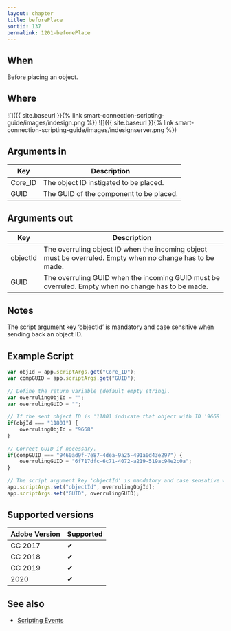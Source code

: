 ```yaml
---
layout: chapter
title: beforePlace
sortid: 137
permalink: 1201-beforePlace
---
```


## When

Before placing an object.

## Where

![]({{ site.baseurl }}{% link smart-connection-scripting-guide/images/indesign.png %}) ![]({{ site.baseurl }}{% link smart-connection-scripting-guide/images/indesignserver.png %})

## Arguments in

|Key |Description|
|----|-----------|
|Core_ID |The object ID instigated to be placed.|
|GUID |The GUID of the component to be placed.|

## Arguments out

|Key |Description|
|----|-----------|
|objectId |The overruling object ID when the incoming object must be overruled. Empty when no change has to be made.|
|GUID |The overruling GUID when the incoming GUID must be overruled. Empty when no change has to be made.|

## Notes

The script argument key ‘objectId’ is mandatory and case sensitive when sending back an object ID.

## Example Script

```javascript
var objId = app.scriptArgs.get("Core_ID");
var compGUID = app.scriptArgs.get("GUID");
 
// Define the return variable (default empty string).
var overrulingObjId = "";
var overrulingGUID = "";
 
// If the sent object ID is '11801 indicate that object with ID '9668' should be placed.
if(objId === "11801") {
    overrulingObjId = "9668"
}
 
// Correct GUID if necessary.
if(compGUID === "9460ad9f-7e87-4dea-9a25-491a0d43e297") {
    overrulingGUID = "6f717dfc-6c71-4072-a219-519ac94e2c0a";
}
 
// The script argument key 'objectId' is mandatory and case sensative when sending back an object ID.
app.scriptArgs.set("objectId", overrulingObjId);
app.scriptArgs.set("GUID", overrulingGUID);
```

## Supported versions

| Adobe Version | Supported |
|---------------|-----------|
| CC 2017       | ✔         |
| CC 2018       | ✔         |
| CC 2019       | ✔         |
| 2020          | ✔         |

## See also

* [Scripting Events](./index.md)